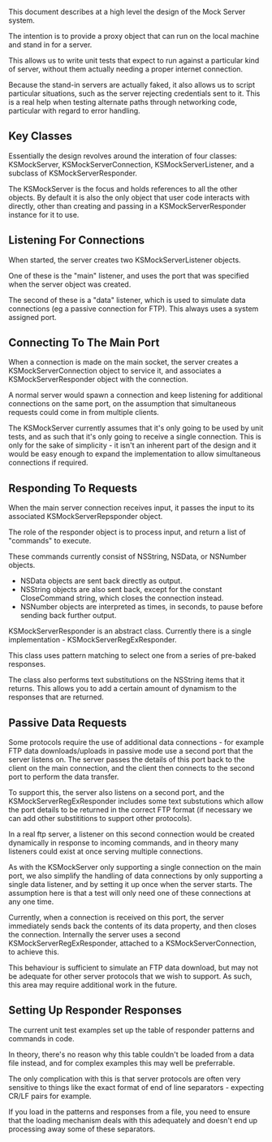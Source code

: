 This document describes at a high level the design of the Mock Server system.

The intention is to provide a proxy object that can run on the local machine and stand in for a server.

This allows us to write unit tests that expect to run against a particular kind of server, without them actually needing a proper internet connection.

Because the stand-in servers are actually faked, it also allows us to script particular situations, such as the server rejecting credentials sent to it. This is a real help when testing alternate paths through networking code, particular with regard to error handling.



Key Classes
-----------

Essentially the design revolves around the interation of four classes: KSMockServer, KSMockServerConnection, KSMockServerListener, and a subclass of KSMockServerResponder.

The KSMockServer is the focus and holds references to all the other objects. By default it is also the only object that user code interacts with directly, other than creating and passing in a KSMockServerResponder instance for it to use.


Listening For Connections
-------------------------

When started, the server creates two KSMockServerListener objects. 

One of these is the "main" listener, and uses the port that was specified when the server object was created.

The second of these is a "data" listener, which is used to simulate data connections (eg a passive connection for FTP). This always uses a system assigned port.


Connecting To The Main Port
---------------------------

When a connection is made on the main socket, the server creates a KSMockServerConnection object to service it, and associates a KSMockServerResponder object with the connection.

A normal server would spawn a connection and keep listening for additional connections on the same port, on the assumption that simultaneous requests could come in from multiple clients.

The KSMockServer currently assumes that it's only going to be used by unit tests, and as such that it's only going to receive a single connection. This is only for the sake of simplicity - it isn't an inherent part of the design and it would be easy enough to expand the implementation to allow simultaneous connections if required.

Responding To Requests
----------------------

When the main server connection receives input, it passes the input to its associated KSMockServerRepsponder object.

The role of the responder object is to process input, and return a list of "commands" to execute.

These commands currently consist of NSString, NSData, or NSNumber objects.

- NSData objects are sent back directly as output.
- NSString objects are also sent back, except for the constant CloseCommand string, which closes the connection instead.
- NSNumber objects are interpreted as times, in seconds, to pause before sending back further output.

KSMockServerResponder is an abstract class. Currently there is a single implementation - KSMockServerRegExResponder.

This class uses pattern matching to select one from a series of pre-baked responses.

The class also performs text substitutions on the NSString items that it returns. This allows you to add a certain amount of dynamism to the responses that are returned.


Passive Data Requests
---------------------

Some protocols require the use of additional data connections - for example FTP data downloads/uploads in passive mode use a second port that the server listens on. The server passes the details of this port back to the client on the main connection, and the client then connects to the second port to perform the data transfer.

To support this, the server also listens on a second port, and the KSMockServerRegExResponder includes some text substutions which allow the port details to be returned in the correct FTP format (if necessary we can add other substititions to support other protocols).

In a real ftp server, a listener on this second connection would be created dynamically in response to incoming commands, and in theory many listeners could exist at once serving multiple connections.

As with the KSMockServer only supporting a single connection on the main port, we also simplify the handling of data connections by only supporting a single data listener, and by setting it up once when the server starts. The assumption here is that a test will only need one of these connections at any one time.

Currently, when a connection is received on this port, the server immediately sends back the contents of its data property, and then closes the connection. Internally the server uses a second KSMockServerRegExResponder, attached to a KSMockServerConnection, to achieve this.

This behaviour is sufficient to simulate an FTP data download, but may not be adequate for other server protocols that we wish to support. As such, this area may require additional work in the future.


Setting Up Responder Responses
------------------------------

The current unit test examples set up the table of responder patterns and commands in code.

In theory, there's no reason why this table couldn't be loaded from a data file instead, and for complex examples this may well be preferrable.

The only complication with this is that server protocols are often very sensitive to things like the exact format of end of line separators - expecting CR/LF pairs for example.

If you load in the patterns and responses from a file, you need to ensure that the loading mechanism deals with this adequately and doesn't end up processing away some of these separators.


